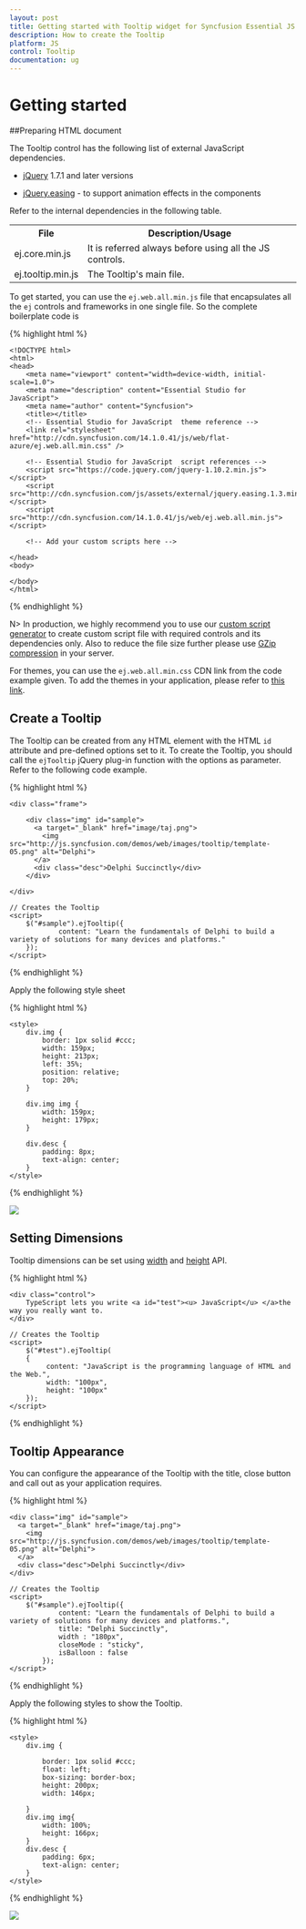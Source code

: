 ```yaml
---
layout: post
title: Getting started with Tooltip widget for Syncfusion Essential JS
description: How to create the Tooltip
platform: JS
control: Tooltip
documentation: ug
---
```

# Getting started

##Preparing HTML document

The Tooltip control has the following list of external JavaScript dependencies. 

* [jQuery](http://jquery.com/) 1.7.1 and later versions

* [jQuery.easing](http://gsgd.co.uk/sandbox/jquery/easing/) - to support animation effects in the components

Refer to the internal dependencies in the following table.

<table>
<tr>
<th>
File                                </th><th>
Description/Usage</th></tr>
<tr>
<td>
ej.core.min.js</td><td>
It is referred always before using all the JS controls.</td></tr>
<tr>
<td>
ej.tooltip.min.js</td><td>
The Tooltip's main file.</td></tr>
</table>

To get started, you can use the `ej.web.all.min.js` file that encapsulates all the `ej` controls and frameworks in one single file. So the complete boilerplate code is

{% highlight html %}

    <!DOCTYPE html>
    <html>
    <head>
        <meta name="viewport" content="width=device-width, initial-scale=1.0">
        <meta name="description" content="Essential Studio for JavaScript">
        <meta name="author" content="Syncfusion">
        <title></title>
        <!-- Essential Studio for JavaScript  theme reference -->
        <link rel="stylesheet" href="http://cdn.syncfusion.com/14.1.0.41/js/web/flat-azure/ej.web.all.min.css" />
    
        <!-- Essential Studio for JavaScript  script references -->
        <script src="https://code.jquery.com/jquery-1.10.2.min.js"></script>
        <script src="http://cdn.syncfusion.com/js/assets/external/jquery.easing.1.3.min.js"> </script>
        <script src="http://cdn.syncfusion.com/14.1.0.41/js/web/ej.web.all.min.js"> </script>
    
        <!-- Add your custom scripts here -->
    
    </head>
    <body>
    
    </body>
    </html>

{% endhighlight %}


N> In production, we highly recommend you to use our [custom script generator](http://helpjs.syncfusion.com/js/include-only-the-needed-widgets)  to create custom script file with required controls and its dependencies only. Also to reduce the file size further please use [GZip compression](https://developers.google.com/web/fundamentals/performance/optimizing-content-efficiency/optimize-encoding-and-transfer?hl=en) in your server.

For themes, you can use the `ej.web.all.min.css` CDN link from the code example given. To add the themes in your application, please refer to [this link](http://help.syncfusion.com/js/theming-in-essential-javascript-components).

## Create a Tooltip

The Tooltip can be created from any HTML element with the HTML `id` attribute and pre-defined options set to it. To create the Tooltip, you should call the `ejTooltip` jQuery plug-in function with the options as parameter. Refer to the following code example.

{% highlight html %}
 
    <div class="frame">
                   
		<div class="img" id="sample">
		  <a target="_blank" href="image/taj.png">
			<img src="http://js.syncfusion.com/demos/web/images/tooltip/template-05.png" alt="Delphi">
		  </a>
		  <div class="desc">Delphi Succinctly</div>
		</div>

    </div>
 
    // Creates the Tooltip
    <script>
        $("#sample").ejTooltip({
                content: "Learn the fundamentals of Delphi to build a variety of solutions for many devices and platforms."
        });
    </script>

{% endhighlight %}

Apply the following style sheet

{% highlight html %}

    <style>
        div.img {
            border: 1px solid #ccc;
            width: 159px;
            height: 213px;
            left: 35%;
            position: relative;
            top: 20%;
        }

        div.img img {
            width: 159px;
            height: 179px;
        }

        div.desc {
            padding: 8px;
            text-align: center;
        }
    </style>
    
{% endhighlight %}

![](Getteing-Started_images/Getteing-Started_img1.jpeg)

## Setting Dimensions

Tooltip dimensions can be set using [width](http://help.syncfusion.com/js/api/ejtooltip#members:width) and [height](http://help.syncfusion.com/js/api/ejtooltip#members:height) API.

{% highlight html %}
 
    <div class="control">
        TypeScript lets you write <a id="test"><u> JavaScript</u> </a>the way you really want to.
    </div>
 
    // Creates the Tooltip
    <script>
        $("#test").ejTooltip(
		{
		     content: "JavaScript is the programming language of HTML and the Web.",
             width: "100px",
             height: "100px"
		});
    </script>
    

{% endhighlight %}

## Tooltip Appearance 

You can configure the appearance of the Tooltip with the title, close button and call out as your application requires.

{% highlight html %}
 
    <div class="img" id="sample">
	  <a target="_blank" href="image/taj.png">
		<img src="http://js.syncfusion.com/demos/web/images/tooltip/template-05.png" alt="Delphi">
	  </a>
	  <div class="desc">Delphi Succinctly</div>
	</div>
 
    // Creates the Tooltip
    <script>
        $("#sample").ejTooltip({
                content: "Learn the fundamentals of Delphi to build a variety of solutions for many devices and platforms.",
				title: "Delphi Succinctly",
				width : "180px",
				closeMode : "sticky",
                isBalloon : false
            });
    </script>
    
{% endhighlight %}

Apply the following styles to show the Tooltip.

{% highlight html %}

    <style>
        div.img {
			
		    border: 1px solid #ccc;
			float: left;
			box-sizing: border-box;
			height: 200px;
			width: 146px;
		
		}
		div.img img{
			width: 100%;
			height: 166px;
		}
		div.desc {
			padding: 6px;
			text-align: center;
		}
    </style>
    
{% endhighlight %}

![](Getteing-Started_images/Getteing-Started_img2.jpeg)

